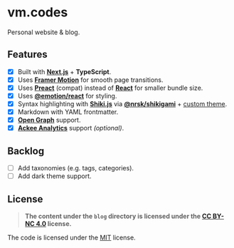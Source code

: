 # vm.codes

Personal website &amp; blog.

## Features

- [x] Built with **[Next.js]** + **TypeScript**.
- [x] Uses **[Framer Motion]** for smooth page transitions.
- [x] Uses **[Preact]** (compat) instead of **[React]** for smaller bundle size.
- [x] Uses **[@emotion/react]** for styling.
- [x] Syntax highlighting with **[Shiki.js]** via **[@nrsk/shikigami]** + [custom theme].
- [x] Markdown with YAML frontmatter.
- [x] **[Open Graph]** support.
- [x] **[Ackee Analytics][ackee]** support _(optional)_.

## Backlog

- [ ] Add taxonomies (e.g. tags, categories).
- [ ] Add dark theme support.

## License

> **The content under the `blog` directory is licensed under the [CC BY-NC 4.0](LICENSE_CONTENT) license.**

The code is licensed under the [MIT](LICENSE) license.

[vanilla-extract]: https://vanilla-extract.style/
[basic a11y best practices]: https://a11yproject.com/checklist/
[next.js]: https://nextjs.org/
[shiki.js]: https://github.com/shikijs/shiki
[custom theme]: src/syntax/norskeld.json
[open graph]: https://ogp.me/
[framer motion]: https://framer.com/motion/
[preact]: https://github.com/preactjs/preact
[react]: https://github.com/facebook/react
[@emotion/react]: https://emotion.sh/docs/@emotion/react
[@nrsk/shikigami]: https://github.com/norskeld/shikigami
[ackee]: https://ackee.electerious.com
